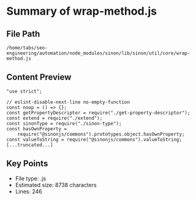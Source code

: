 # Summary of wrap-method.js
  
## File Path
`/home/tabs/seo-engineering/automation/node_modules/sinon/lib/sinon/util/core/wrap-method.js`

## Content Preview
```
"use strict";

// eslint-disable-next-line no-empty-function
const noop = () => {};
const getPropertyDescriptor = require("./get-property-descriptor");
const extend = require("./extend");
const sinonType = require("./sinon-type");
const hasOwnProperty =
    require("@sinonjs/commons").prototypes.object.hasOwnProperty;
const valueToString = require("@sinonjs/commons").valueToString;
[...truncated...]
```

## Key Points
- File type: .js
- Estimated size: 8738 characters
- Lines: 246
